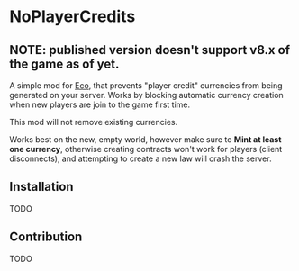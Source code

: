 # NoPlayerCredits

## NOTE: published version doesn't support v8.x of the game as of yet.

A simple mod for [Eco](https://ecoauth.strangeloopgames.com/home), that prevents "player credit" currencies from being generated on your server.
Works by blocking automatic currency creation when new players are join to the game first time.

This mod will not remove existing currencies.

Works best on the new, empty world, however make sure to **Mint at least one currency**,
otherwise creating contracts won't work for players (client disconnects), and attempting to create a new law will crash the server.

## Installation

TODO

## Contribution

TODO
